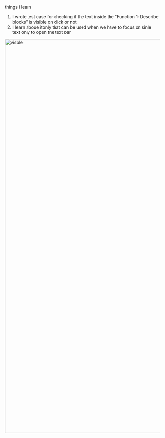 things i learn 
1) I wrote test case for checking if the text inside the "Function 1) Describe blocks" is visible on click or not
2) I learn aboue itonly that can be used when we have to focus on sinle text only to open the text bar
<img width="1280" alt="visble" src="https://github.com/subodh245/Cypress-Starter/assets/118099441/7ef9a268-5b0f-46ae-b37b-fb74ef6c9dfb">

